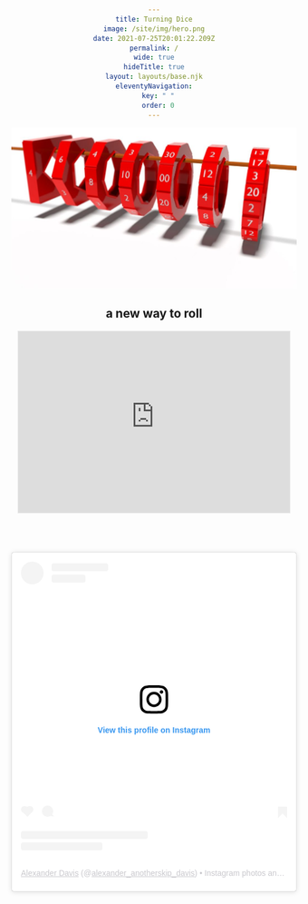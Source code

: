 ```yaml
---
title: Turning Dice
image: /site/img/hero.png
date: 2021-07-25T20:01:22.209Z
permalink: /
wide: true
hideTitle: true
layout: layouts/base.njk
eleventyNavigation:
  key: " "
  order: 0
---
```


<style>
  body {
    text-align: center;
}
  main {
    margin: auto;
}
</style>

![Six ring dice hanging on a wood rod. d4, d6, d8, d10, d10s, d12, d20.](/site/img/hero.png)

## a new way to roll

<iframe src="https://turningdice.substack.com/embed" width="480" height="320" style="border:1px solid #EEE; background:white; margin:auto;" frameborder="0" scrolling="no"></iframe>

<br>
<br>
<br>
<br>

  <style>
    .instagram-media {
      margin: 15px auto !important;
    }
  </style>
  <blockquote class="instagram-media"
    data-instgrm-permalink="https://www.instagram.com/alexander_anotherskip_davis/?utm_source=ig_embed&amp;utm_campaign=loading"
    data-instgrm-version="14"
    style=" background:#FFF; border:0; border-radius:3px; box-shadow:0 0 1px 0 rgba(0,0,0,0.5),0 1px 10px 0 rgba(0,0,0,0.15); margin: 15px auto !important; max-width:540px; min-width:326px; padding:0; width:99.375%; width:-webkit-calc(100% - 2px); width:calc(100% - 2px);">
    <div style="padding:16px;"> <a
        href="https://www.instagram.com/alexander_anotherskip_davis/?utm_source=ig_embed&amp;utm_campaign=loading"
        style=" background:#FFFFFF; line-height:0; padding:0 0; text-align:center; text-decoration:none; width:100%;"
        target="_blank">
        <div style=" display: flex; flex-direction: row; align-items: center;">
          <div
            style="background-color: #F4F4F4; border-radius: 50%; flex-grow: 0; height: 40px; margin-right: 14px; width: 40px;">
          </div>
          <div style="display: flex; flex-direction: column; flex-grow: 1; justify-content: center;">
            <div
              style=" background-color: #F4F4F4; border-radius: 4px; flex-grow: 0; height: 14px; margin-bottom: 6px; width: 100px;">
            </div>
            <div style=" background-color: #F4F4F4; border-radius: 4px; flex-grow: 0; height: 14px; width: 60px;"></div>
          </div>
        </div>
        <div style="padding: 19% 0;"></div>
        <div style="display:block; height:50px; margin:0 auto 12px; width:50px;"><svg width="50px" height="50px"
            viewBox="0 0 60 60" version="1.1" xmlns="https://www.w3.org/2000/svg"
            xmlns:xlink="https://www.w3.org/1999/xlink">
            <g stroke="none" stroke-width="1" fill="none" fill-rule="evenodd">
              <g transform="translate(-511.000000, -20.000000)" fill="#000000">
                <g>
                  <path
                    d="M556.869,30.41 C554.814,30.41 553.148,32.076 553.148,34.131 C553.148,36.186 554.814,37.852 556.869,37.852 C558.924,37.852 560.59,36.186 560.59,34.131 C560.59,32.076 558.924,30.41 556.869,30.41 M541,60.657 C535.114,60.657 530.342,55.887 530.342,50 C530.342,44.114 535.114,39.342 541,39.342 C546.887,39.342 551.658,44.114 551.658,50 C551.658,55.887 546.887,60.657 541,60.657 M541,33.886 C532.1,33.886 524.886,41.1 524.886,50 C524.886,58.899 532.1,66.113 541,66.113 C549.9,66.113 557.115,58.899 557.115,50 C557.115,41.1 549.9,33.886 541,33.886 M565.378,62.101 C565.244,65.022 564.756,66.606 564.346,67.663 C563.803,69.06 563.154,70.057 562.106,71.106 C561.058,72.155 560.06,72.803 558.662,73.347 C557.607,73.757 556.021,74.244 553.102,74.378 C549.944,74.521 548.997,74.552 541,74.552 C533.003,74.552 532.056,74.521 528.898,74.378 C525.979,74.244 524.393,73.757 523.338,73.347 C521.94,72.803 520.942,72.155 519.894,71.106 C518.846,70.057 518.197,69.06 517.654,67.663 C517.244,66.606 516.755,65.022 516.623,62.101 C516.479,58.943 516.448,57.996 516.448,50 C516.448,42.003 516.479,41.056 516.623,37.899 C516.755,34.978 517.244,33.391 517.654,32.338 C518.197,30.938 518.846,29.942 519.894,28.894 C520.942,27.846 521.94,27.196 523.338,26.654 C524.393,26.244 525.979,25.756 528.898,25.623 C532.057,25.479 533.004,25.448 541,25.448 C548.997,25.448 549.943,25.479 553.102,25.623 C556.021,25.756 557.607,26.244 558.662,26.654 C560.06,27.196 561.058,27.846 562.106,28.894 C563.154,29.942 563.803,30.938 564.346,32.338 C564.756,33.391 565.244,34.978 565.378,37.899 C565.522,41.056 565.552,42.003 565.552,50 C565.552,57.996 565.522,58.943 565.378,62.101 M570.82,37.631 C570.674,34.438 570.167,32.258 569.425,30.349 C568.659,28.377 567.633,26.702 565.965,25.035 C564.297,23.368 562.623,22.342 560.652,21.575 C558.743,20.834 556.562,20.326 553.369,20.18 C550.169,20.033 549.148,20 541,20 C532.853,20 531.831,20.033 528.631,20.18 C525.438,20.326 523.257,20.834 521.349,21.575 C519.376,22.342 517.703,23.368 516.035,25.035 C514.368,26.702 513.342,28.377 512.574,30.349 C511.834,32.258 511.326,34.438 511.181,37.631 C511.035,40.831 511,41.851 511,50 C511,58.147 511.035,59.17 511.181,62.369 C511.326,65.562 511.834,67.743 512.574,69.651 C513.342,71.625 514.368,73.296 516.035,74.965 C517.703,76.634 519.376,77.658 521.349,78.425 C523.257,79.167 525.438,79.673 528.631,79.82 C531.831,79.965 532.853,80.001 541,80.001 C549.148,80.001 550.169,79.965 553.369,79.82 C556.562,79.673 558.743,79.167 560.652,78.425 C562.623,77.658 564.297,76.634 565.965,74.965 C567.633,73.296 568.659,71.625 569.425,69.651 C570.167,67.743 570.674,65.562 570.82,62.369 C570.966,59.17 571,58.147 571,50 C571,41.851 570.966,40.831 570.82,37.631">
                  </path>
                </g>
              </g>
            </g>
          </svg></div>
        <div style="padding-top: 8px;">
          <div
            style=" color:#3897f0; font-family:Arial,sans-serif; font-size:14px; font-style:normal; font-weight:550; line-height:18px;">
            View this profile on Instagram</div>
        </div>
        <div style="padding: 12.5% 0;"></div>
        <div style="display: flex; flex-direction: row; margin-bottom: 14px; align-items: center;">
          <div>
            <div
              style="background-color: #F4F4F4; border-radius: 50%; height: 12.5px; width: 12.5px; transform: translateX(0px) translateY(7px);">
            </div>
            <div
              style="background-color: #F4F4F4; height: 12.5px; transform: rotate(-45deg) translateX(3px) translateY(1px); width: 12.5px; flex-grow: 0; margin-right: 14px; margin-left: 2px;">
            </div>
            <div
              style="background-color: #F4F4F4; border-radius: 50%; height: 12.5px; width: 12.5px; transform: translateX(9px) translateY(-18px);">
            </div>
          </div>
          <div style="margin-left: 8px;">
            <div style=" background-color: #F4F4F4; border-radius: 50%; flex-grow: 0; height: 20px; width: 20px;"></div>
            <div
              style=" width: 0; height: 0; border-top: 2px solid transparent; border-left: 6px solid #f4f4f4; border-bottom: 2px solid transparent; transform: translateX(16px) translateY(-4px) rotate(30deg)">
            </div>
          </div>
          <div style="margin-left: auto;">
            <div
              style=" width: 0px; border-top: 8px solid #F4F4F4; border-right: 8px solid transparent; transform: translateY(16px);">
            </div>
            <div
              style=" background-color: #F4F4F4; flex-grow: 0; height: 12px; width: 16px; transform: translateY(-4px);">
            </div>
            <div
              style=" width: 0; height: 0; border-top: 8px solid #F4F4F4; border-left: 8px solid transparent; transform: translateY(-4px) translateX(8px);">
            </div>
          </div>
        </div>
        <div style="display: flex; flex-direction: column; flex-grow: 1; justify-content: center; margin-bottom: 24px;">
          <div
            style=" background-color: #F4F4F4; border-radius: 4px; flex-grow: 0; height: 14px; margin-bottom: 6px; width: 224px;">
          </div>
          <div style=" background-color: #F4F4F4; border-radius: 4px; flex-grow: 0; height: 14px; width: 144px;"></div>
        </div>
      </a>
      <p
        style=" color:#c9c8cd; font-family:Arial,sans-serif; font-size:14px; line-height:17px; margin-bottom:0; margin-top:8px; overflow:hidden; padding:8px 0 7px; text-align:center; text-overflow:ellipsis; white-space:nowrap;">
        <a href="https://www.instagram.com/alexander_anotherskip_davis/?utm_source=ig_embed&amp;utm_campaign=loading"
          style=" color:#c9c8cd; font-family:Arial,sans-serif; font-size:14px; font-style:normal; font-weight:normal; line-height:17px;"
          target="_blank">Alexander Davis</a> (@<a
          href="https://www.instagram.com/alexander_anotherskip_davis/?utm_source=ig_embed&amp;utm_campaign=loading"
          style=" color:#c9c8cd; font-family:Arial,sans-serif; font-size:14px; font-style:normal; font-weight:normal; line-height:17px;"
          target="_blank">alexander_anotherskip_davis</a>) • Instagram photos and videos
      </p>
    </div>
  </blockquote>
  <script async src="//www.instagram.com/embed.js"></script>
